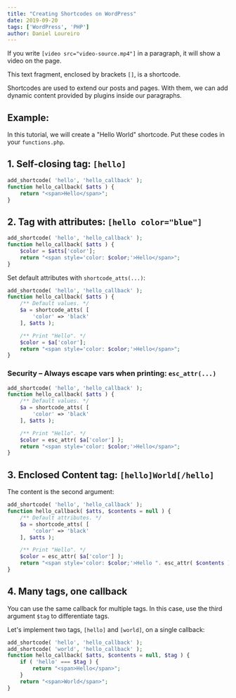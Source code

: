 ```yaml
---
title: "Creating Shortcodes on WordPress"
date: 2019-09-20
tags: ['WordPress', 'PHP']
author: Daniel Loureiro
---
```

If you write `[video src="video-source.mp4"]` in a paragraph, it will show a video on the page.

This text fragment, enclosed by brackets `[]`, is a shortcode.
<!-- more -->

Shortcodes are used to extend our posts and pages. With them, we can add dynamic content provided by plugins inside our paragraphs.

## Example:

In this tutorial, we will create a "Hello World" shortcode. Put these codes in your `functions.php`.

## 1. Self-closing tag: `[hello]`

```php
add_shortcode( 'hello', 'hello_callback' );
function hello_callback( $atts ) {
    return "<span>Hello</span>";
}
```

## 2. Tag with attributes: `[hello color="blue"]`

```php
add_shortcode( 'hello', 'hello_callback' );
function hello_callback( $atts ) {
    $color = $atts['color'];
    return "<span style='color: $color;'>Hello</span>";
}
```

Set default attributes with `shortcode_atts(...)`:

```php
add_shortcode( 'hello', 'hello_callback' );
function hello_callback( $atts ) {
    /** Default values. */
    $a = shortcode_atts( [
        'color' => 'black'
    ], $atts );

    /** Print "Hello". */
    $color = $a['color'];
    return "<span style='color: $color;'>Hello</span>";
}
```

### Security – Always escape vars when printing: `esc_attr(...)`

```php
add_shortcode( 'hello', 'hello_callback' );
function hello_callback( $atts ) {
    /** Default values. */
    $a = shortcode_atts( [
        'color' => 'black'
    ], $atts );

    /** Print "Hello". */
    $color = esc_attr( $a['color'] );
    return "<span style='color: $color;'>Hello</span>";
}
```

## 3. Enclosed Content tag: `[hello]World[/hello]`

The content is the second argument:

```php
add_shortcode( 'hello', 'hello_callback' );
function hello_callback( $atts, $contents = null ) {
    /** Default attributes. */
    $a = shortcode_atts( [
        'color' => 'black'
    ], $atts );

    /** Print "Hello". */
    $color = esc_attr( $a['color'] );
    return "<span style='color: $color;'>Hello ". esc_attr( $contents )."</span>";
}
```

## 4. Many tags, one callback

You can use the same callback for multiple tags. In this case, use the third argument `$tag` to differentiate tags.

Let's implement two tags, `[hello]` and `[world]`, on a single callback:

```php
add_shortcode( 'hello', 'hello_callback' );
add_shortcode( 'world', 'hello_callback' );
function hello_callback( $atts, $contents = null, $tag ) {
    if ( 'hello' === $tag ) {
        return "<span>Hello</span>";
    }
    return "<span>World</span>";
}
```
